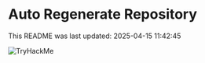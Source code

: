 # Auto Regenerate Repository

This README was last updated: 2025-04-15 11:42:45

 ![TryHackMe](https://tryhackme.com/badge/533634)